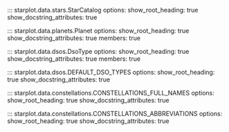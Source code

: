 

::: starplot.data.stars.StarCatalog
    options:
        show_root_heading: true
        show_docstring_attributes: true

::: starplot.data.planets.Planet
    options:
        show_root_heading: true
        show_docstring_attributes: true
        members: true

::: starplot.data.dsos.DsoType
    options:
        show_root_heading: true
        show_docstring_attributes: true
        members: true

::: starplot.data.dsos.DEFAULT_DSO_TYPES
    options:
        show_root_heading: true
        show_docstring_attributes: true

::: starplot.data.constellations.CONSTELLATIONS_FULL_NAMES
    options:
        show_root_heading: true
        show_docstring_attributes: true

::: starplot.data.constellations.CONSTELLATIONS_ABBREVIATIONS
    options:
        show_root_heading: true
        show_docstring_attributes: true
